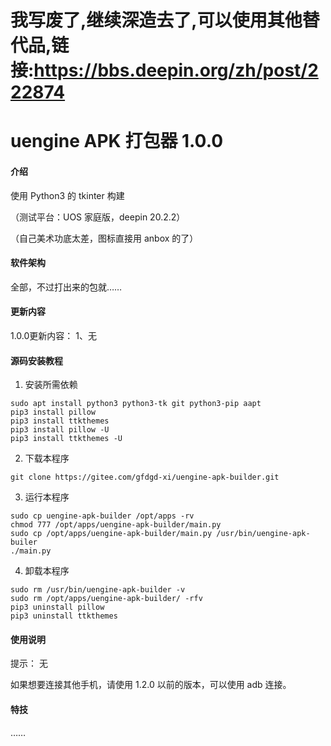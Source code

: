 # 我写废了,继续深造去了,可以使用其他替代品,链接:https://bbs.deepin.org/zh/post/222874

# uengine APK 打包器 1.0.0

#### 介绍

使用 Python3 的 tkinter 构建

（测试平台：UOS 家庭版，deepin 20.2.2）

（自己美术功底太差，图标直接用 anbox 的了）

#### 软件架构
全部，不过打出来的包就……

#### 更新内容

1.0.0更新内容：
1、无


#### 源码安装教程

1.  安装所需依赖

```
sudo apt install python3 python3-tk git python3-pip aapt
pip3 install pillow
pip3 install ttkthemes
pip3 install pillow -U
pip3 install ttkthemes -U
```

2.  下载本程序

```
git clone https://gitee.com/gfdgd-xi/uengine-apk-builder.git
```

3.  运行本程序

```
sudo cp uengine-apk-builder /opt/apps -rv
chmod 777 /opt/apps/uengine-apk-builder/main.py
sudo cp /opt/apps/uengine-apk-builder/main.py /usr/bin/uengine-apk-builer
./main.py
```

4.  卸载本程序
```
sudo rm /usr/bin/uengine-apk-builder -v
sudo rm /opt/apps/uengine-apk-builder/ -rfv
pip3 uninstall pillow
pip3 uninstall ttkthemes
```

#### 使用说明

提示：
无

如果想要连接其他手机，请使用 1.2.0 以前的版本，可以使用 adb 连接。


#### 特技

……
